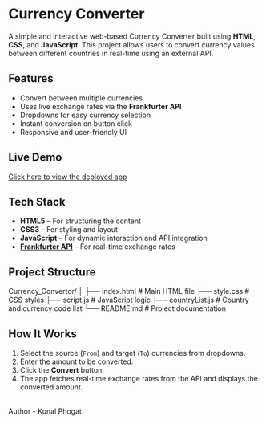 # Currency Converter

A simple and interactive web-based Currency Converter built using **HTML**, **CSS**, and **JavaScript**. This project allows users to convert currency values between different countries in real-time using an external API.

## Features

- Convert between multiple currencies
- Uses live exchange rates via the **Frankfurter API**
- Dropdowns for easy currency selection
- Instant conversion on button click
- Responsive and user-friendly UI

## Live Demo

 [Click here to view the deployed app]( https://kunal2885.github.io/Currency_Convertor/)


## Tech Stack

- **HTML5** – For structuring the content
- **CSS3** – For styling and layout
- **JavaScript** – For dynamic interaction and API integration
- **[Frankfurter API](https://www.frankfurter.app/)** – For real-time exchange rates

## Project Structure
Currency_Convertor/
│
├── index.html # Main HTML file
├── style.css # CSS styles
├── script.js # JavaScript logic
├── countryList.js # Country and currency code list
└── README.md # Project documentation


## How It Works

1. Select the source (`From`) and target (`To`) currencies from dropdowns.
2. Enter the amount to be converted.
3. Click the **Convert** button.
4. The app fetches real-time exchange rates from the API and displays the converted amount.
<br>
Author - Kunal Phogat

